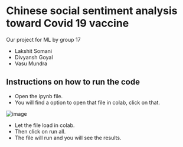 # Chinese social sentiment analysis toward Covid 19 vaccine

Our project for ML by group 17


- Lakshit Somani<br/>
- Divyansh Goyal<br/>
- Vasu Mundra

## Instructions on how to run the code
- Open the ipynb file.
- You will find a option to open that file in colab, click on that.

![image](https://user-images.githubusercontent.com/54276661/170947841-fc33737f-5b33-4665-a23e-946761eda9e9.png)


- Let the file load in colab.
- Then click on run all.
- The file will run and you will see the results.
